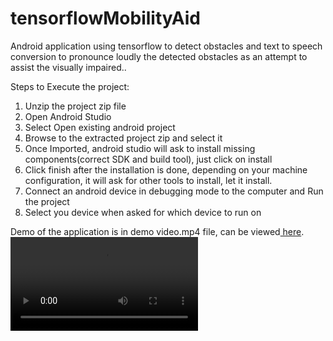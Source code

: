 # tensorflowMobilityAid
Android application using tensorflow to detect obstacles and text to speech conversion to pronounce loudly the detected obstacles as an attempt to assist the visually impaired..

Steps to Execute the project:
1. Unzip the project zip file
2. Open Android Studio 
3. Select Open existing android project
4. Browse to the extracted project zip and select it
5. Once Imported, android studio will ask to install missing components(correct SDK and build tool), just click on install
6. Click finish after the installation is done, depending on your machine configuration, it will ask for other tools to install, let it install.
7. Connect an android device in debugging mode to the computer and Run the project
8. Select you device when asked for which device to run on


Demo of the application is in demo video.mp4 file, can be viewed<a href = "https://drive.google.com/file/d/1Vk5wkUHiQKJ-D9GjSbJgncO0VR-eOMpj/view?usp=sharing" target="_blank"> here</a>.
<video controls>
  <source src="https://github.com/shantanuspark/tensorflowMobilityAid/blob/master/demo%20video.mp4" type="video/mp4">
</video>
